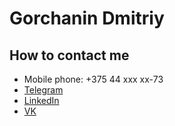# Gorchanin Dmitriy

## How to contact me
* Mobile phone: +375 44 xxx xx-73
* [Telegram](https://t.me/Gh0st_Fighter)
* [LinkedIn](in/d-gorchanin)
* [VK](https://vk.com/d.gorchanin)

  

